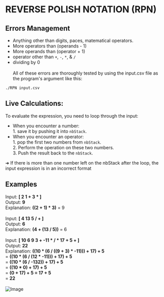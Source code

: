 # **REVERSE POLISH NOTATION (RPN)**

## Errors Management
* Anything other than digits, paces, matematical operators.
* More operators than (operands - 1)
* More operands than (operator + 1)
* operator other than `+`, `-`, `*`, & `/`
* dividing by 0<br>
<br>All of these errors are thoroughly tested by using the input.csv file as the program's argument like this:
```
./RPN input.csv
```
## Live Calculations:
To evaluate the expression, you need to loop through the input:

* When you encounter a number:<br>
        1. save it by pushing it into `nbStack`.
* When you encounter an operator:<br>
        1. pop the first two numbers from `nbStack`.<br>
        2. Perform the operation on these two numbers.<br>
        3. Push the result back to the `nbStack`.<br>

➜ If there is more than one number left on the nbStack after the loop, the input expression is in an incorrect format

## Examples

Input:          **[ 2 1 + 3 * ]**<br>
Output:         **9**<br>
Explanation:    **((2 + 1) * 3)** = 9<br>
<br>
Input:          **[ 4 13 5 / + ]**<br>
Output:         **6**<br>
Explanation:    **(4 + (13 / 5))** = 6<br>
<br>
Input:          **[ 10 6 9 3 + -11 * / * 17 + 5 + ]**<br>
Output:         **22**<br>
Explanation:    **((10 * (6 / ((9 + 3) * -11))) + 17) + 5** <br>
                = **((10 * (6 / (12 * -11))) + 17) + 5** <br>
                = **((10 * (6 / -132)) + 17) + 5** <br>
                = **((10 * 0) + 17) + 5** <br>
                = **(0 + 17) + 5 = 17 + 5** <br>
                = **22**<br>
<br>
![Image](https://upload.wikimedia.org/wikipedia/commons/thumb/c/ca/Reverse_Polish_Notation_Stack_Example.jpg/800px-Reverse_Polish_Notation_Stack_Example.jpg?20140514181604)
